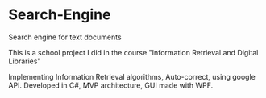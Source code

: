# Search-Engine
Search engine for text documents 

This is a school project I did in the course "Information Retrieval and Digital Libraries"

 Implementing Information Retrieval algorithms, Auto-correct, using google API. Developed in C#, MVP architecture, GUI made with WPF.   
